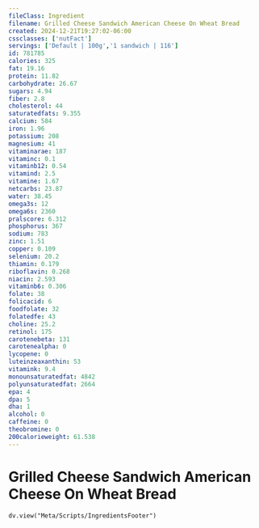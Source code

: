 ```yaml
---
fileClass: Ingredient
filename: Grilled Cheese Sandwich American Cheese On Wheat Bread
created: 2024-12-21T19:27:02-06:00
cssclasses: ['nutFact']
servings: ['Default | 100g','1 sandwich | 116']
id: 781785
calories: 325
fat: 19.16
protein: 11.82
carbohydrate: 26.67
sugars: 4.94
fiber: 2.8
cholesterol: 44
saturatedfats: 9.355
calcium: 584
iron: 1.96
potassium: 208
magnesium: 41
vitaminarae: 187
vitaminc: 0.1
vitaminb12: 0.54
vitamind: 2.5
vitamine: 1.67
netcarbs: 23.87
water: 38.45
omega3s: 12
omega6s: 2360
pralscore: 6.312
phosphorus: 367
sodium: 783
zinc: 1.51
copper: 0.109
selenium: 20.2
thiamin: 0.179
riboflavin: 0.268
niacin: 2.593
vitaminb6: 0.306
folate: 38
folicacid: 6
foodfolate: 32
folatedfe: 43
choline: 25.2
retinol: 175
carotenebeta: 131
carotenealpha: 0
lycopene: 0
luteinzeaxanthin: 53
vitamink: 9.4
monounsaturatedfat: 4842
polyunsaturatedfat: 2664
epa: 4
dpa: 5
dha: 1
alcohol: 0
caffeine: 0
theobromine: 0
200calorieweight: 61.538
---
```


# Grilled Cheese Sandwich American Cheese On Wheat Bread

```dataviewjs
dv.view("Meta/Scripts/IngredientsFooter")
```